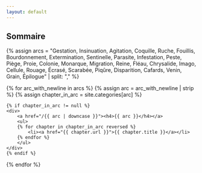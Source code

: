 ```yaml
---
layout: default
---
```


## Sommaire
{% assign arcs =
    "Gestation,
    Insinuation,
    Agitation,
    Coquille,
    Ruche,
    Fouillis,
    Bourdonnement,
    Extermination,
    Sentinelle,
    Parasite,
    Infestation,
    Peste,
    Piège,
    Proie,
    Colonie,
    Monarque,
    Migration,
    Reine,
    Fléau,
    Chrysalide,
    Imago,
    Cellule,
    Rouage,
    Écrasé,
    Scarabée,
    Piqûre,
    Disparition,
    Cafards,
    Venin,
    Grain,
    Épilogue" | split: "," %}

<div>
{% for arc_with_newline in arcs %}
    {% assign arc = arc_with_newline | strip %}
    {% assign chapter_in_arc = site.categories[arc] %}

    {% if chapter_in_arc != null %}
    <div>
        <a href="/{{ arc | downcase }}"><h4>{{ arc }}</h4></a>
        <ul>
        {% for chapter in chapter_in_arc reversed %}
            <li><a href="{{ chapter.url }}">{{ chapter.title }}</a></li>
        {% endfor %}
        </ul>
    </div>
    {% endif %}
{% endfor %}
</div>
